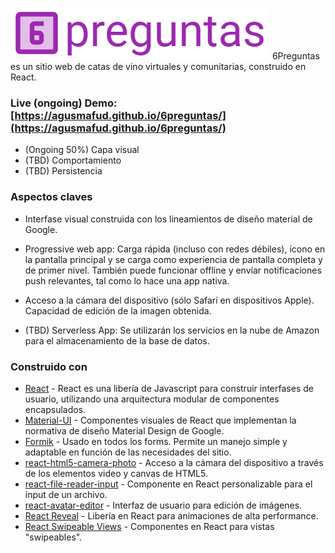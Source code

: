 ![6preguntas](6preguntas.png?raw=true "6preguntas")
6Preguntas es un sitio web de catas de vino virtuales y comunitarias, construido en React.

### Live (ongoing) Demo: [https://agusmafud.github.io/6preguntas/](https://agusmafud.github.io/6preguntas/)
* (Ongoing 50%) Capa visual
* (TBD) Comportamiento
* (TBD) Persistencia

### Aspectos claves

* Interfase visual construida con los lineamientos de diseño material de Google.

* Progressive web app: Carga rápida (incluso con redes débiles), ícono en la pantalla principal y se carga como experiencia de pantalla completa y de primer nivel. También puede funcionar offline y envíar notificaciones push relevantes, tal como lo hace una app nativa.

* Acceso a la cámara del dispositivo (sólo Safari en dispositivos Apple). Capacidad de edición de la imagen obtenida.

* (TBD) Serverless App: Se utilizarán los servicios en la nube de Amazon para el almacenamiento de la base de datos.

### Construido con

* [React](https://reactjs.org/) - React es una libería de Javascript para construir interfases de usuario, utilizando una arquitectura modular de componentes encapsulados.
* [Material-UI](https://material-ui.com/) - Componentes visuales de React que implementan la normativa de diseño Material Design de Google.
* [Formik](https://jaredpalmer.com/formik/) - Usado en todos los forms. Permite un manejo simple y adaptable en función de las necesidades del sitio.
* [react-html5-camera-photo](https://www.npmjs.com/package/react-html5-camera-photo/) - Acceso a la cámara del dispositivo a través de los elementos video y canvas de HTML5.
* [react-file-reader-input](https://github.com/ngokevin/react-file-reader-input/) - Componente en React personalizable para el input de un archivo.
* [react-avatar-editor](https://github.com/mosch/react-avatar-editor/) - Interfaz de usuario para edición de imágenes.
* [React Reveal](https://www.react-reveal.com/) - Libería en React para animaciones de alta performance.
* [React Swipeable Views](https://react-swipeable-views.com/) - Componentes en React para vistas "swipeables".